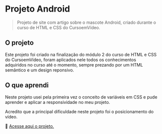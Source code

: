 # Projeto Android
 > Projeto de site com artigo sobre o mascote Android, criado durante o curso de HTML e CSS do CursoemVídeo.
 
 ## O projeto
 
 Este projeto foi criado na finalização do módulo 2 do curso de HTML e CSS do CursoemVídeo, foram aplicados nele todos os conhecimentos adquiridos no curso até o momento, sempre prezando por um HTML semântico e um design reponsivo.
 
 ## O que aprendi
 
 Neste projeto usei pela primeira vez o conceito de variáveis em CSS e pude aprender e aplicar a responsividade no meu projeto.
 
 Acredito que a principal dificuldade neste projeto foi o posicionamento do vídeo.

🔗 [Acesse aqui o projeto.](https://ma-vick.github.io/projeto-android/)
